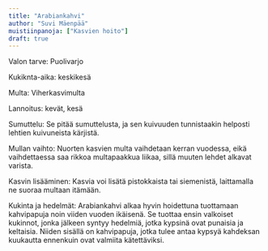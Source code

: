```yaml
---
title: "Arabiankahvi"
author: "Suvi Mäenpää"
muistiinpanoja: ["Kasvien hoito"]
draft: true
---
```


Valon tarve: Puolivarjo

Kukiknta-aika: keskikesä

Multa: Viherkasvimulta

Lannoitus: kevät, kesä

Sumuttelu: Se pitää sumuttelusta, ja sen kuivuuden tunnistaakin helposti lehtien kuivuneista kärjistä.

Mullan vaihto: Nuorten kasvien multa vaihdetaan kerran vuodessa, eikä vaihdettaessa saa rikkoa multapaakkua liikaa, sillä muuten lehdet alkavat varista. 

Kasvin lisääminen: Kasvia voi lisätä pistokkaista tai siemenistä, laittamalla ne suoraa multaan itämään.

Kukinta ja hedelmät: Arabiankahvi alkaa hyvin hoidettuna tuottamaan kahvipapuja noin viiden vuoden ikäisenä. Se tuottaa ensin valkoiset kukinnot, jonka jälkeen syntyy hedelmiä, jotka kypsinä ovat punaisia ja keltaisia. Niiden sisällä on kahvipapuja, jotka tulee antaa kypsyä kahdeksan kuukautta ennenkuin ovat valmiita kätettäviksi.
